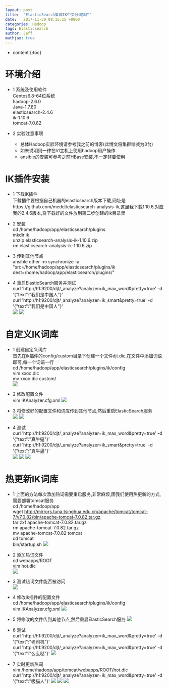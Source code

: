 ```yaml
---
layout: post
title:  "ElasticSearch集成IK中文分词插件"
date:   2017-11-30 08:15:15 +0800
categories: Hadoop
tags: Elasticsearch
author: Jeff
mathjax: true
---
```


* content
{:toc}


# 环境介绍
* 1 系统及使用软件    
    Centos6.8-64位系统    
    hadoop-2.6.0    
    Java-1.7.80     
    elasticsearch-2.4.6    
    ik-1.10.6    
    tomcat-7.0.82

* 2 实验注意事项<br>
    * 总体Hadoop实验环境请参考我之前的博客(此博文将集群缩减为3台)    
    * 如未说明则一律在h1主机上使用hadoop用户操作    
    * ansible的安装可参考之前HBase安装,不一定非要使用

# IK插件安装
* 1 下载IK插件<br>
    下载插件要根据自己机器的elasticsearch版本下载,网址是https://github.com/medcl/elasticsearch-analysis-ik,这里我下载1.10.6,对应我的2.4.6版本,将下载好的文件放到第二步创建的ik目录里
    
* 2 安装<br>
    cd /home/hadoop/app/elasticsearch/plugins<br>
    mkdir ik<br>
    unzip elasticsearch-analysis-ik-1.10.6.zip<br>
    rm elasticsearch-analysis-ik-1.10.6.zip<br>
    
* 3 传到其他节点<br>
ansible other -m synchronize -a "src=/home/hadoop/app/elasticsearch/plugins/ik dest=/home/hadoop/app/elasticsearch/plugins/"

* 4 重启ElasticSearch服务并测试<br>
    curl 'http://h1:9200/djt/_analyze?analyzer=ik_max_word&pretty=true' -d '{"text":"我们是中国人"}'<br>
    curl 'http://h1:9200/djt/_analyze?analyzer=ik_smart&pretty=true' -d '{"text":"我们是中国人"}'<br>
    ![](http://ov7z79pcc.bkt.clouddn.com/15120037977728.jpg)
    ![](http://ov7z79pcc.bkt.clouddn.com/15120038115155.jpg)

# 自定义IK词库
* 1 创建自定义词库<br>
    首先在ik插件的config/custom目录下创建一个文件djt.dic,在文件中添加词语即可,每一个词语一行<br>
    cd /home/hadoop/app/elasticsearch/plugins/ik/config<br>
    vim xxoo.dic<br>
    mv xxoo.dic custom/<br>
    ![](http://ov7z79pcc.bkt.clouddn.com/15120038404826.jpg)

* 2 修改配置文件<br>
    vim IKAnalyzer.cfg.xml
    ![](http://ov7z79pcc.bkt.clouddn.com/15120038668336.jpg)

* 3 将修改好的配置文件和词库传到其他节点,然后重启ElasticSearch服务<br>
    ![](http://ov7z79pcc.bkt.clouddn.com/15120038887528.jpg)
    ![](http://ov7z79pcc.bkt.clouddn.com/15120039191919.jpg)
    
* 4 测试<br>
    curl 'http://h1:9200/djt/_analyze?analyzer=ik_max_word&pretty=true' -d '{"text":"真牛逼"}'<br>
    curl 'http://h1:9200/djt/_analyze?analyzer=ik_smart&pretty=true' -d '{"text":"真牛逼"}'<br>
    ![](http://ov7z79pcc.bkt.clouddn.com/15120039461352.jpg)
    ![](http://ov7z79pcc.bkt.clouddn.com/15120039609506.jpg)
    ![](http://ov7z79pcc.bkt.clouddn.com/15120039725100.jpg)

# 热更新IK词库
* 1 上面的方法每次添加热词需要重启服务,非常麻烦,固我们使用热更新的方式,需要部署tomcat服务<br>
    cd /home/hadoop/app<br>
    wget http://mirrors.tuna.tsinghua.edu.cn/apache/tomcat/tomcat-7/v7.0.82/bin/apache-tomcat-7.0.82.tar.gz<br>
    tar zxf apache-tomcat-7.0.82.tar.gz<br>
    rm apache-tomcat-7.0.82.tar.gz<br>
    mv apache-tomcat-7.0.82 tomcat<br>
    cd tomcat<br>
    bin/startup.sh
    ![](http://ov7z79pcc.bkt.clouddn.com/15120039935021.jpg)

* 2 添加热词文件<br>
    cd webapps/ROOT<br>
    vim hot.dic<br>
    ![](http://ov7z79pcc.bkt.clouddn.com/15120040117008.jpg)

* 3 测试热词文件能否被访问<br>
    ![](http://ov7z79pcc.bkt.clouddn.com/15120040297562.jpg)

* 4 修改ik插件的配置文件<br>
    cd /home/hadoop/app/elasticsearch/plugins/ik/config<br>
    vim IKAnalyzer.cfg.xml
    ![](http://ov7z79pcc.bkt.clouddn.com/15120040483554.jpg)

* 5 将修改的文件传到其他节点,然后重启ElasticSearch服务
    ![](http://ov7z79pcc.bkt.clouddn.com/15120040664032.jpg)

* 6 测试<br>
    curl 'http://h1:9200/djt/_analyze?analyzer=ik_max_word&pretty=true' -d '{"text":"老司机"}'<br>
    curl 'http://h1:9200/djt/_analyze?analyzer=ik_max_word&pretty=true' -d '{"text":"么么哒"}'
    ![](http://ov7z79pcc.bkt.clouddn.com/15120040878182.jpg)

* 7 实时更新热词<br>
    vim /home/hadoop/app/tomcat/webapps/ROOT/hot.dic<br>
    curl 'http://h1:9200/djt/_analyze?analyzer=ik_max_word&pretty=true' -d '{"text":"吸猫人"}'
    ![](http://ov7z79pcc.bkt.clouddn.com/15120041029055.jpg)
    ![](http://ov7z79pcc.bkt.clouddn.com/15120041127934.jpg)
    ![](http://ov7z79pcc.bkt.clouddn.com/15120041222979.jpg)


